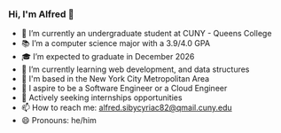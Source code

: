 ### Hi, I'm Alfred 👋

- 🏫 I’m currently an undergraduate student at CUNY - Queens College
- 📚 I’m a computer science major with a 3.9/4.0 GPA
- 🎓 I’m expected to graduate in December 2026
- 🤔 I’m currently learning web development, and data structures
- 🗽 I'm based in the New York City Metropolitan Area
- 💭 I aspire to be a Software Engineer or a Cloud Engineer
- 👀 Actively seeking internships opportunities
- 📫 How to reach me: alfred.sibycyriac82@qmail.cuny.edu 
- 😄 Pronouns: he/him

